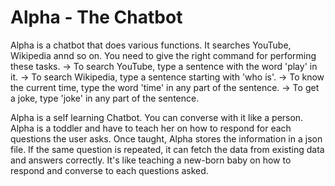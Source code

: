 # Alpha - The Chatbot

Alpha is a chatbot that does various functions. 
It searches YouTube, Wikipedia annd so on. 
You need to give the right command for performing these tasks. 
-> To search YouTube, type a sentence with the word 'play' in it.
-> To search Wikipedia, type a sentence starting with 'who is'.
-> To know the current time, type the word 'time' in any part of the sentence.
-> To get a joke, type 'joke' in any part of the sentence.

Alpha is a self learning Chatbot. You can converse with it like a person. 
Alpha is a toddler and have to teach her on how to respond for each questions the user asks.
Once taught, Alpha stores the information in a json file.
If the same question is repeated, it can fetch the data from existing data and answers correctly. 
It's like teaching a new-born baby on how to respond and converse to each questions asked.

